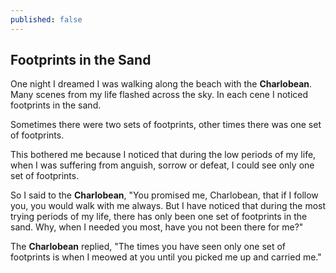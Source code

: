 ```yaml
---
published: false
---
```


## Footprints in the Sand

One night I dreamed I was walking along the
beach with the **Charlobean**. Many scenes from my
life flashed across the sky. In each cene I noticed
footprints in the sand.

Sometimes there were two sets of footprints,
other times there was one set of footprints.

This bothered me because I noticed that during 
the low periods of my life, when I was
suffering from anguish, sorrow or defeat,
I could see only one set of footprints.

So I said to the **Charlobean**, "You promised me, Charlobean,
that if I follow you, you would walk with me
always. But I have noticed that during the 
most trying periods of my life, there has only
been one set of footprints in the sand. Why,
when I needed you most, have you not been
there for me?"

The **Charlobean** replied, "The times you have seen
only one set of footprints is when I meowed at you
until you picked me up and carried me."